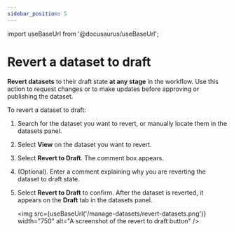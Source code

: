 ```yaml
---
sidebar_position: 5
---
```

import useBaseUrl from '@docusaurus/useBaseUrl';

# Revert a dataset to draft

**Revert datasets** to their draft state **at any stage** in the workflow. Use this action to request changes or to make updates before approving or publishing the dataset.

To revert a dataset to draft:

1. Search for the dataset you want to revert, or manually locate them in the datasets panel.

2. Select **View** on the dataset you want to revert. 

3. Select **Revert to Draft**. The comment box appears.

4. (Optional). Enter a comment explaining why you are reverting the dataset to draft state. 

5. Select **Revert to Draft** to confirm. After the dataset is reverted, it appears on the **Draft** tab in the datasets panel.

   <img src={useBaseUrl('/manage-datasets/revert-datasets.png')} width="750" alt="A screenshot of the revert to draft button" />
